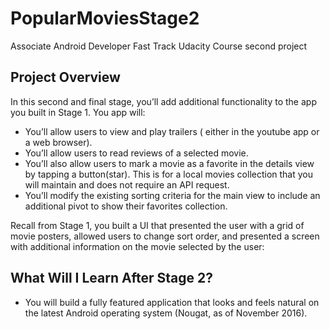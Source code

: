 # PopularMoviesStage2
Associate Android Developer Fast Track Udacity Course second project 

## Project Overview

In this second and final stage, you’ll add additional functionality to the app you built in Stage 1. You app will:

* You’ll allow users to view and play trailers ( either in the youtube app or a web browser).
* You’ll allow users to read reviews of a selected movie.
* You’ll also allow users to mark a movie as a favorite in the details view by tapping a button(star). This is for a local movies collection that you will maintain and does not require an API request.
* You’ll modify the existing sorting criteria for the main view to include an additional pivot to show their favorites collection.

Recall from Stage 1, you built a UI that presented the user with a grid of movie posters, allowed users to change sort order, and presented a screen with additional information on the movie selected by the user:

## What Will I Learn After Stage 2?

* You will build a fully featured application that looks and feels natural on the latest Android operating system (Nougat, as of November 2016).
